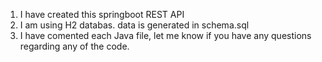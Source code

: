 1. I have created this springboot REST API 
2. I am using H2 databas. data is generated in schema.sql
3. I have comented each Java file, let me know if you have any questions regarding any of the code. 
